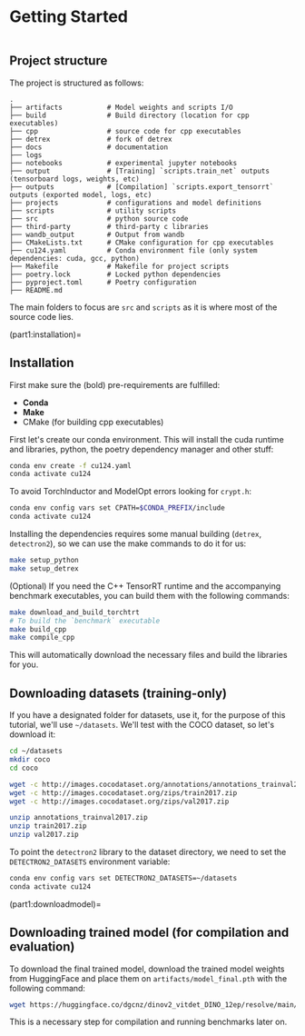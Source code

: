 # Getting Started

```{contents}
```

## Project structure

The project is structured as follows:

```
.
├── artifacts           # Model weights and scripts I/O
├── build               # Build directory (location for cpp executables)
├── cpp                 # source code for cpp executables
├── detrex              # fork of detrex
├── docs                # documentation
├── logs                
├── notebooks           # experimental jupyter notebooks
├── output              # [Training] `scripts.train_net` outputs (tensorboard logs, weights, etc)
├── outputs             # [Compilation] `scripts.export_tensorrt` outputs (exported model, logs, etc)
├── projects            # configurations and model definitions
├── scripts             # utility scripts 
├── src                 # python source code
├── third-party         # third-party c libraries
├── wandb_output        # Output from wandb
├── CMakeLists.txt      # CMake configuration for cpp executables
├── cu124.yaml          # Conda environment file (only system dependencies: cuda, gcc, python)
├── Makefile            # Makefile for project scripts
├── poetry.lock         # Locked python dependencies
├── pyproject.toml      # Poetry configuration
├── README.md 
```

The main folders to focus are `src` and `scripts` as it is where most of the source code lies.

(part1:installation)=
## Installation

First make sure the (bold) pre-requirements are fulfilled:
- **Conda** 
- **Make** 
- CMake (for building cpp executables)


First let's create our conda environment. This will install the cuda runtime and libraries, python, the poetry dependency manager and other stuff:

```bash
conda env create -f cu124.yaml
conda activate cu124
```

To avoid TorchInductor and ModelOpt errors looking for `crypt.h`:

```bash
conda env config vars set CPATH=$CONDA_PREFIX/include  
conda activate cu124
```

Installing the dependencies requires some manual building (`detrex`, `detectron2`), so we can use the make commands to do it for us:

```bash
make setup_python
make setup_detrex
```

(Optional) If you need the C++ TensorRT runtime and the accompanying benchmark executables, you can build them with the following commands:

```bash
make download_and_build_torchtrt
# To build the `benchmark` executable
make build_cpp
make compile_cpp
```

This will automatically download the necessary files and build the libraries for you.


## Downloading datasets (training-only)

If you have a designated folder for datasets, use it, for the purpose of this tutorial, we'll use `~/datasets`. We'll test with the COCO dataset, so let's download it:

```bash
cd ~/datasets
mkdir coco
cd coco

wget -c http://images.cocodataset.org/annotations/annotations_trainval2017.zip
wget -c http://images.cocodataset.org/zips/train2017.zip
wget -c http://images.cocodataset.org/zips/val2017.zip

unzip annotations_trainval2017.zip
unzip train2017.zip
unzip val2017.zip
```

To point the `detectron2` library to the dataset directory, we need to set the `DETECTRON2_DATASETS` environment variable:

```bash
conda env config vars set DETECTRON2_DATASETS=~/datasets
conda activate cu124
```


(part1:downloadmodel)=
## Downloading trained model (for compilation and evaluation)

To download the final trained model, download the trained model weights from HuggingFace and place them on `artifacts/model_final.pth` with the following command:

```bash
wget https://huggingface.co/dgcnz/dinov2_vitdet_DINO_12ep/resolve/main/model_final.pth -O artifacts/model_final.pth ⁠
```

This is a necessary step for compilation and running benchmarks later on.